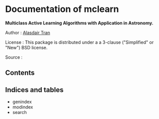 Documentation of mclearn
========================

**Multiclass Active Learning Algorithms with Application in Astronomy.**

Author
:   [Alasdair Tran](http://alasdairtran.com)

License
:   This package is distributed under a a 3-clause ("Simplified" or
    "New") BSD license.

Source
:   [](https://github.com/alasdairtran/mclearn)

Contents
--------

Indices and tables
------------------

-   genindex
-   modindex
-   search

